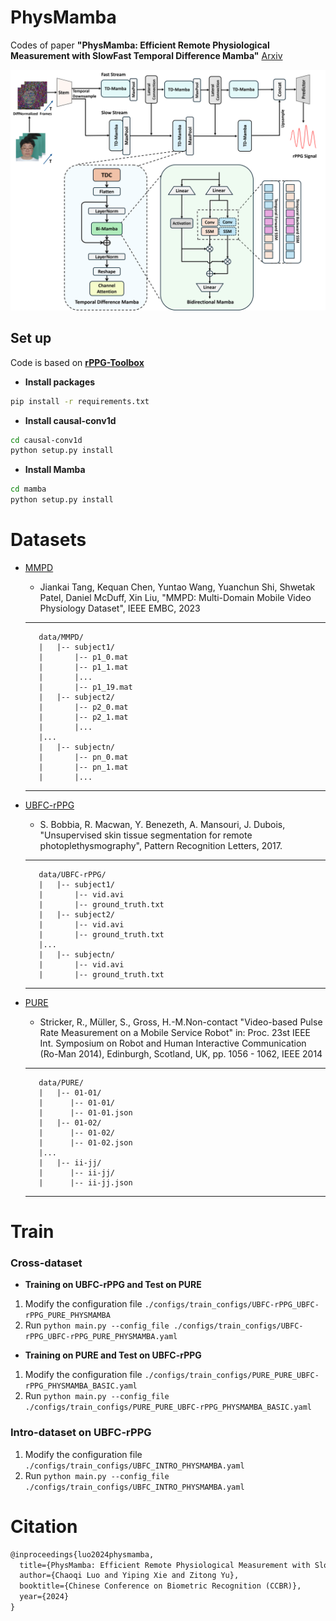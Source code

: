 # PhysMamba

Codes of  paper **"PhysMamba: Efficient Remote Physiological Measurement with SlowFast Temporal Difference Mamba"** 
[Arxiv](https://arxiv.org/abs/2409.12031)

<img src="figures/Pipeline.png">

## Set up 

Code is based on **[rPPG-Toolbox](https://github.com/ubicomplab/rPPG-Toolbox)**

- **Install packages**

```bash
pip install -r requirements.txt
```

- **Install causal-conv1d**

```bash
cd causal-conv1d
python setup.py install
```

- **Install Mamba**

```bash
cd mamba
python setup.py install
```

# Datasets

* [MMPD](https://github.com/McJackTang/MMPD_rPPG_dataset)
    * Jiankai Tang, Kequan Chen, Yuntao Wang, Yuanchun Shi, Shwetak Patel, Daniel McDuff, Xin Liu, "MMPD: Multi-Domain Mobile Video Physiology Dataset", IEEE EMBC, 2023
    -----------------
         data/MMPD/
         |   |-- subject1/
         |       |-- p1_0.mat
         |       |-- p1_1.mat
         |       |...
         |       |-- p1_19.mat
         |   |-- subject2/
         |       |-- p2_0.mat
         |       |-- p2_1.mat
         |       |...
         |...
         |   |-- subjectn/
         |       |-- pn_0.mat
         |       |-- pn_1.mat
         |       |...
    -----------------

* [UBFC-rPPG](https://sites.google.com/view/ybenezeth/ubfcrppg)
    * S. Bobbia, R. Macwan, Y. Benezeth, A. Mansouri, J. Dubois, "Unsupervised skin tissue segmentation for remote photoplethysmography", Pattern Recognition Letters, 2017.
    -----------------
         data/UBFC-rPPG/
         |   |-- subject1/
         |       |-- vid.avi
         |       |-- ground_truth.txt
         |   |-- subject2/
         |       |-- vid.avi
         |       |-- ground_truth.txt
         |...
         |   |-- subjectn/
         |       |-- vid.avi
         |       |-- ground_truth.txt
    -----------------


* [PURE](https://www.tu-ilmenau.de/universitaet/fakultaeten/fakultaet-informatik-und-automatisierung/profil/institute-und-fachgebiete/institut-fuer-technische-informatik-und-ingenieurinformatik/fachgebiet-neuroinformatik-und-kognitive-robotik/data-sets-code/pulse-rate-detection-dataset-pure)
    * Stricker, R., Müller, S., Gross, H.-M.Non-contact "Video-based Pulse Rate Measurement on a Mobile Service Robot"
    in: Proc. 23st IEEE Int. Symposium on Robot and Human Interactive Communication (Ro-Man 2014), Edinburgh, Scotland, UK, pp. 1056 - 1062, IEEE 2014
    -----------------
         data/PURE/
         |   |-- 01-01/
         |      |-- 01-01/
         |      |-- 01-01.json
         |   |-- 01-02/
         |      |-- 01-02/
         |      |-- 01-02.json
         |...
         |   |-- ii-jj/
         |      |-- ii-jj/
         |      |-- ii-jj.json
    -----------------

# Train

### Cross-dataset

- **Training on UBFC-rPPG and Test on PURE**

1. Modify the configuration file `./configs/train_configs/UBFC-rPPG_UBFC-rPPG_PURE_PHYSMAMBA`
2. Run `python main.py --config_file ./configs/train_configs/UBFC-rPPG_UBFC-rPPG_PURE_PHYSMAMBA.yaml`

- **Training on PURE and Test on UBFC-rPPG**

1. Modify the configuration file `./configs/train_configs/PURE_PURE_UBFC-rPPG_PHYSMAMBA_BASIC.yaml`
2. Run `python main.py --config_file ./configs/train_configs/PURE_PURE_UBFC-rPPG_PHYSMAMBA_BASIC.yaml`

### Intro-dataset on UBFC-rPPG

1. Modify the configuration file `./configs/train_configs/UBFC_INTRO_PHYSMAMBA.yaml`
2. Run `python main.py --config_file ./configs/train_configs/UBFC_INTRO_PHYSMAMBA.yaml`

# Citation

```latex
@inproceedings{luo2024physmamba,
  title={PhysMamba: Efficient Remote Physiological Measurement with SlowFast Temporal Difference Mamba},
  author={Chaoqi Luo and Yiping Xie and Zitong Yu},
  booktitle={Chinese Conference on Biometric Recognition (CCBR)},
  year={2024}
}
```

